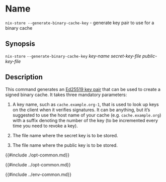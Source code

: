 # Name

`nix-store --generate-binary-cache-key` - generate key pair to use for a binary cache

## Synopsis

`nix-store` `--generate-binary-cache-key` *key-name* *secret-key-file* *public-key-file*

## Description

This command generates an [Ed25519 key pair](http://ed25519.cr.yp.to/)
that can be used to create a signed binary cache. It takes three
mandatory parameters:

1.  A key name, such as `cache.example.org-1`, that is used to look up
    keys on the client when it verifies signatures. It can be anything,
    but it’s suggested to use the host name of your cache (e.g.
    `cache.example.org`) with a suffix denoting the number of the key
    (to be incremented every time you need to revoke a key).

2.  The file name where the secret key is to be stored.

3.  The file name where the public key is to be stored.

{{#include ./opt-common.md}}

{{#include ../opt-common.md}}

{{#include ../env-common.md}}
